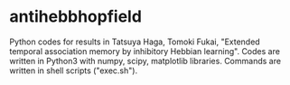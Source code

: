 # antihebbhopfield
Python codes for results in Tatsuya Haga, Tomoki Fukai, "Extended temporal association memory by inhibitory Hebbian learning".
Codes are written in Python3 with numpy, scipy, matplotlib libraries. Commands are written in shell scripts ("exec.sh").
